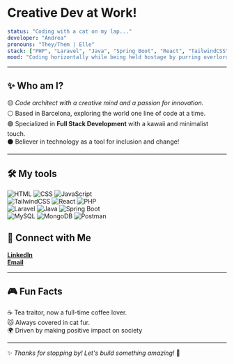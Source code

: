 # **Creative Dev at Work!**

```yaml
status: "Coding with a cat on my lap..."
developer: "Andrea"
pronouns: "They/Them | Elle"
stack: ["PHP", "Laravel", "Java", "Spring Boot", "React", "TailwindCSS", "Postman", "MySQL", "MongoDB"]
mood: "Coding horizontally while being held hostage by purring overlords"
```

---

## ✨ Who am I?

🟡 *Code architect with a creative mind and a passion for innovation.*  
⚪ Based in Barcelona, exploring the world one line of code at a time.  
🟣 Specialized in **Full Stack Development** with a kawaii and minimalist touch.  
⚫ Believer in technology as a tool for inclusion and change!  

---

## 🛠️ My tools

![HTML](https://img.shields.io/badge/HTML-FCF431?style=flat&logo=html5&logoColor=black) ![CSS](https://img.shields.io/badge/CSS-FCF431?style=flat&logo=css3&logoColor=black) ![JavaScript](https://img.shields.io/badge/JavaScript-FCF431?style=flat&logo=javascript&logoColor=black)  
![TailwindCSS](https://img.shields.io/badge/TailwindCSS-FFFFFF?style=flat&logo=tailwind-css&logoColor=black) ![React](https://img.shields.io/badge/React-FFFFFF?style=flat&logo=react&logoColor=black) ![PHP](https://img.shields.io/badge/PHP-FFFFFF?style=flat&logo=php&logoColor=black)  
![Laravel](https://img.shields.io/badge/Laravel-9C59D1?style=flat&logo=laravel&logoColor=white) ![Java](https://img.shields.io/badge/Java-9C59D1?style=flat&logo=java&logoColor=white) ![Spring Boot](https://img.shields.io/badge/Spring_Boot-9C59D1?style=flat&logo=spring&logoColor=white)  
![MySQL](https://img.shields.io/badge/MySQL-000000?style=flat&logo=mysql&logoColor=white) ![MongoDB](https://img.shields.io/badge/MongoDB-000000?style=flat&logo=mongodb&logoColor=white) ![Postman](https://img.shields.io/badge/Postman-000000?style=flat&logo=postman&logoColor=white)


## 🔗 Connect with Me

 [**LinkedIn**](https://linkedin.com/in/your-profile)  
 [**Email**](mailto:androsrivas@outlook.com)  

---

## 🎮 Fun Facts

☕ Tea traitor, now a full-time coffee lover.  
🐱 Always covered in cat fur.  
🌍 Driven by making positive impact on society  

---

✨ *Thanks for stopping by! Let's build something amazing!* 🚀

